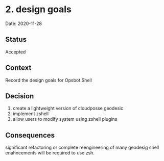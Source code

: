 # 2. design goals

Date: 2020-11-28

## Status

Accepted

## Context

Record the design goals for Opsbot Shell

## Decision

1. create a lightweight version of cloudposse geodesic
1. implement zshell
1. allow users to modify system using zshell plugins

## Consequences

significant refactoring or complete reengineering of many geodesig shell enahncements will be required to use zsh.
